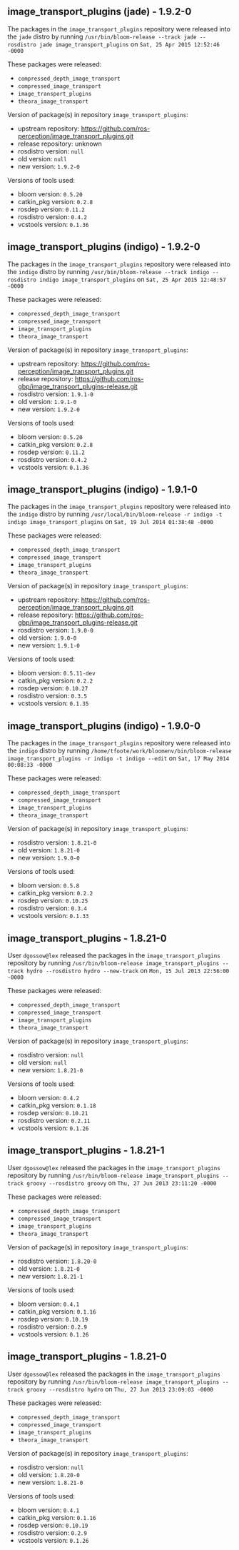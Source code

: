## image_transport_plugins (jade) - 1.9.2-0

The packages in the `image_transport_plugins` repository were released into the `jade` distro by running `/usr/bin/bloom-release --track jade --rosdistro jade image_transport_plugins` on `Sat, 25 Apr 2015 12:52:46 -0000`

These packages were released:
- `compressed_depth_image_transport`
- `compressed_image_transport`
- `image_transport_plugins`
- `theora_image_transport`

Version of package(s) in repository `image_transport_plugins`:
- upstream repository: https://github.com/ros-perception/image_transport_plugins.git
- release repository: unknown
- rosdistro version: `null`
- old version: `null`
- new version: `1.9.2-0`

Versions of tools used:
- bloom version: `0.5.20`
- catkin_pkg version: `0.2.8`
- rosdep version: `0.11.2`
- rosdistro version: `0.4.2`
- vcstools version: `0.1.36`


## image_transport_plugins (indigo) - 1.9.2-0

The packages in the `image_transport_plugins` repository were released into the `indigo` distro by running `/usr/bin/bloom-release --track indigo --rosdistro indigo image_transport_plugins` on `Sat, 25 Apr 2015 12:48:57 -0000`

These packages were released:
- `compressed_depth_image_transport`
- `compressed_image_transport`
- `image_transport_plugins`
- `theora_image_transport`

Version of package(s) in repository `image_transport_plugins`:
- upstream repository: https://github.com/ros-perception/image_transport_plugins.git
- release repository: https://github.com/ros-gbp/image_transport_plugins-release.git
- rosdistro version: `1.9.1-0`
- old version: `1.9.1-0`
- new version: `1.9.2-0`

Versions of tools used:
- bloom version: `0.5.20`
- catkin_pkg version: `0.2.8`
- rosdep version: `0.11.2`
- rosdistro version: `0.4.2`
- vcstools version: `0.1.36`


## image_transport_plugins (indigo) - 1.9.1-0

The packages in the `image_transport_plugins` repository were released into the `indigo` distro by running `/usr/local/bin/bloom-release -r indigo -t indigo image_transport_plugins` on `Sat, 19 Jul 2014 01:38:48 -0000`

These packages were released:
- `compressed_depth_image_transport`
- `compressed_image_transport`
- `image_transport_plugins`
- `theora_image_transport`

Version of package(s) in repository `image_transport_plugins`:
- upstream repository: https://github.com/ros-perception/image_transport_plugins.git
- release repository: https://github.com/ros-gbp/image_transport_plugins-release.git
- rosdistro version: `1.9.0-0`
- old version: `1.9.0-0`
- new version: `1.9.1-0`

Versions of tools used:
- bloom version: `0.5.11-dev`
- catkin_pkg version: `0.2.2`
- rosdep version: `0.10.27`
- rosdistro version: `0.3.5`
- vcstools version: `0.1.35`


## image_transport_plugins (indigo) - 1.9.0-0

The packages in the `image_transport_plugins` repository were released into the `indigo` distro by running `/home/tfoote/work/bloomenv/bin/bloom-release image_transport_plugins -r indigo -t indigo --edit` on `Sat, 17 May 2014 00:08:33 -0000`

These packages were released:
- `compressed_depth_image_transport`
- `compressed_image_transport`
- `image_transport_plugins`
- `theora_image_transport`

Version of package(s) in repository `image_transport_plugins`:
- rosdistro version: `1.8.21-0`
- old version: `1.8.21-0`
- new version: `1.9.0-0`

Versions of tools used:
- bloom version: `0.5.8`
- catkin_pkg version: `0.2.2`
- rosdep version: `0.10.25`
- rosdistro version: `0.3.4`
- vcstools version: `0.1.33`


## image_transport_plugins - 1.8.21-0

User `dgossow@lex` released the packages in the `image_transport_plugins` repository by running `/usr/bin/bloom-release image_transport_plugins --track hydro --rosdistro hydro --new-track` on `Mon, 15 Jul 2013 22:56:00 -0000`

These packages were released:
- `compressed_depth_image_transport`
- `compressed_image_transport`
- `image_transport_plugins`
- `theora_image_transport`

Version of package(s) in repository `image_transport_plugins`:
- rosdistro version: `null`
- old version: `null`
- new version: `1.8.21-0`

Versions of tools used:
- bloom version: `0.4.2`
- catkin_pkg version: `0.1.18`
- rosdep version: `0.10.21`
- rosdistro version: `0.2.11`
- vcstools version: `0.1.26`


## image_transport_plugins - 1.8.21-1

User `dgossow@lex` released the packages in the `image_transport_plugins` repository by running `/usr/bin/bloom-release image_transport_plugins --track groovy --rosdistro groovy` on `Thu, 27 Jun 2013 23:11:20 -0000`

These packages were released:
- `compressed_depth_image_transport`
- `compressed_image_transport`
- `image_transport_plugins`
- `theora_image_transport`

Version of package(s) in repository `image_transport_plugins`:
- rosdistro version: `1.8.20-0`
- old version: `1.8.21-0`
- new version: `1.8.21-1`

Versions of tools used:
- bloom version: `0.4.1`
- catkin_pkg version: `0.1.16`
- rosdep version: `0.10.19`
- rosdistro version: `0.2.9`
- vcstools version: `0.1.26`


## image_transport_plugins - 1.8.21-0

User `dgossow@lex` released the packages in the `image_transport_plugins` repository by running `/usr/bin/bloom-release image_transport_plugins --track groovy --rosdistro hydro` on `Thu, 27 Jun 2013 23:09:03 -0000`

These packages were released:
- `compressed_depth_image_transport`
- `compressed_image_transport`
- `image_transport_plugins`
- `theora_image_transport`

Version of package(s) in repository `image_transport_plugins`:
- rosdistro version: `null`
- old version: `1.8.20-0`
- new version: `1.8.21-0`

Versions of tools used:
- bloom version: `0.4.1`
- catkin_pkg version: `0.1.16`
- rosdep version: `0.10.19`
- rosdistro version: `0.2.9`
- vcstools version: `0.1.26`


